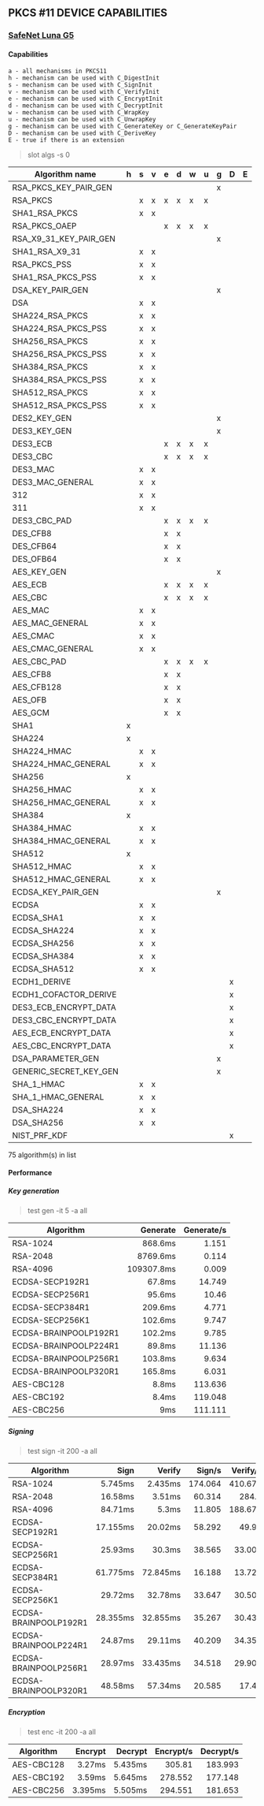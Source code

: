 **PKCS #11 DEVICE CAPABILITIES**
---

### [SafeNet Luna G5](http://www.safenet-inc.com/data-encryption/hardware-security-modules-hsms/luna-hsms-key-management/luna-G5-usb-attached-hsm/)
#### Capabilities

    a - all mechanisms in PKCS11
    h - mechanism can be used with C_DigestInit
    s - mechanism can be used with C_SignInit
    v - mechanism can be used with C_VerifyInit
    e - mechanism can be used with C_EncryptInit
    d - mechanism can be used with C_DecryptInit
    w - mechanism can be used with C_WrapKey
    u - mechanism can be used with C_UnwrapKey
    g - mechanism can be used with C_GenerateKey or C_GenerateKeyPair
    D - mechanism can be used with C_DeriveKey
    E - true if there is an extension

> slot algs -s 0

| Algorithm name            | h | s | v | e | d | w | u | g | D | E |
|---------------------------|---|---|---|---|---|---|---|---|---|---|
| RSA_PKCS_KEY_PAIR_GEN     |   |   |   |   |   |   |   | x |   |   |
| RSA_PKCS                  |   | x | x | x | x | x | x |   |   |   |
| SHA1_RSA_PKCS             |   | x | x |   |   |   |   |   |   |   |
| RSA_PKCS_OAEP             |   |   |   | x | x | x | x |   |   |   |
| RSA_X9_31_KEY_PAIR_GEN    |   |   |   |   |   |   |   | x |   |   |
| SHA1_RSA_X9_31            |   | x | x |   |   |   |   |   |   |   |
| RSA_PKCS_PSS              |   | x | x |   |   |   |   |   |   |   |
| SHA1_RSA_PKCS_PSS         |   | x | x |   |   |   |   |   |   |   |
| DSA_KEY_PAIR_GEN          |   |   |   |   |   |   |   | x |   |   |
| DSA                       |   | x | x |   |   |   |   |   |   |   |
| SHA224_RSA_PKCS           |   | x | x |   |   |   |   |   |   |   |
| SHA224_RSA_PKCS_PSS       |   | x | x |   |   |   |   |   |   |   |
| SHA256_RSA_PKCS           |   | x | x |   |   |   |   |   |   |   |
| SHA256_RSA_PKCS_PSS       |   | x | x |   |   |   |   |   |   |   |
| SHA384_RSA_PKCS           |   | x | x |   |   |   |   |   |   |   |
| SHA384_RSA_PKCS_PSS       |   | x | x |   |   |   |   |   |   |   |
| SHA512_RSA_PKCS           |   | x | x |   |   |   |   |   |   |   |
| SHA512_RSA_PKCS_PSS       |   | x | x |   |   |   |   |   |   |   |
| DES2_KEY_GEN              |   |   |   |   |   |   |   | x |   |   |
| DES3_KEY_GEN              |   |   |   |   |   |   |   | x |   |   |
| DES3_ECB                  |   |   |   | x | x | x | x |   |   |   |
| DES3_CBC                  |   |   |   | x | x | x | x |   |   |   |
| DES3_MAC                  |   | x | x |   |   |   |   |   |   |   |
| DES3_MAC_GENERAL          |   | x | x |   |   |   |   |   |   |   |
| 312                       |   | x | x |   |   |   |   |   |   |   |
| 311                       |   | x | x |   |   |   |   |   |   |   |
| DES3_CBC_PAD              |   |   |   | x | x | x | x |   |   |   |
| DES_CFB8                  |   |   |   | x | x |   |   |   |   |   |
| DES_CFB64                 |   |   |   | x | x |   |   |   |   |   |
| DES_OFB64                 |   |   |   | x | x |   |   |   |   |   |
| AES_KEY_GEN               |   |   |   |   |   |   |   | x |   |   |
| AES_ECB                   |   |   |   | x | x | x | x |   |   |   |
| AES_CBC                   |   |   |   | x | x | x | x |   |   |   |
| AES_MAC                   |   | x | x |   |   |   |   |   |   |   |
| AES_MAC_GENERAL           |   | x | x |   |   |   |   |   |   |   |
| AES_CMAC                  |   | x | x |   |   |   |   |   |   |   |
| AES_CMAC_GENERAL          |   | x | x |   |   |   |   |   |   |   |
| AES_CBC_PAD               |   |   |   | x | x | x | x |   |   |   |
| AES_CFB8                  |   |   |   | x | x |   |   |   |   |   |
| AES_CFB128                |   |   |   | x | x |   |   |   |   |   |
| AES_OFB                   |   |   |   | x | x |   |   |   |   |   |
| AES_GCM                   |   |   |   | x | x |   |   |   |   |   |
| SHA1                      | x |   |   |   |   |   |   |   |   |   |
| SHA224                    | x |   |   |   |   |   |   |   |   |   |
| SHA224_HMAC               |   | x | x |   |   |   |   |   |   |   |
| SHA224_HMAC_GENERAL       |   | x | x |   |   |   |   |   |   |   |
| SHA256                    | x |   |   |   |   |   |   |   |   |   |
| SHA256_HMAC               |   | x | x |   |   |   |   |   |   |   |
| SHA256_HMAC_GENERAL       |   | x | x |   |   |   |   |   |   |   |
| SHA384                    | x |   |   |   |   |   |   |   |   |   |
| SHA384_HMAC               |   | x | x |   |   |   |   |   |   |   |
| SHA384_HMAC_GENERAL       |   | x | x |   |   |   |   |   |   |   |
| SHA512                    | x |   |   |   |   |   |   |   |   |   |
| SHA512_HMAC               |   | x | x |   |   |   |   |   |   |   |
| SHA512_HMAC_GENERAL       |   | x | x |   |   |   |   |   |   |   |
| ECDSA_KEY_PAIR_GEN        |   |   |   |   |   |   |   | x |   |   |
| ECDSA                     |   | x | x |   |   |   |   |   |   |   |
| ECDSA_SHA1                |   | x | x |   |   |   |   |   |   |   |
| ECDSA_SHA224              |   | x | x |   |   |   |   |   |   |   |
| ECDSA_SHA256              |   | x | x |   |   |   |   |   |   |   |
| ECDSA_SHA384              |   | x | x |   |   |   |   |   |   |   |
| ECDSA_SHA512              |   | x | x |   |   |   |   |   |   |   |
| ECDH1_DERIVE              |   |   |   |   |   |   |   |   | x |   |
| ECDH1_COFACTOR_DERIVE     |   |   |   |   |   |   |   |   | x |   |
| DES3_ECB_ENCRYPT_DATA     |   |   |   |   |   |   |   |   | x |   |
| DES3_CBC_ENCRYPT_DATA     |   |   |   |   |   |   |   |   | x |   |
| AES_ECB_ENCRYPT_DATA      |   |   |   |   |   |   |   |   | x |   |
| AES_CBC_ENCRYPT_DATA      |   |   |   |   |   |   |   |   | x |   |
| DSA_PARAMETER_GEN         |   |   |   |   |   |   |   | x |   |   |
| GENERIC_SECRET_KEY_GEN    |   |   |   |   |   |   |   | x |   |   |
| SHA_1_HMAC                |   | x | x |   |   |   |   |   |   |   |
| SHA_1_HMAC_GENERAL        |   | x | x |   |   |   |   |   |   |   |
| DSA_SHA224                |   | x | x |   |   |   |   |   |   |   |
| DSA_SHA256                |   | x | x |   |   |   |   |   |   |   |
| NIST_PRF_KDF              |   |   |   |   |   |   |   |   | x |   |

75 algorithm(s) in list

#### Performance
##### Key generation

> test gen -it 5 -a all

| Algorithm                 | Generate | Generate/s |
|---------------------------|---------:|-----------:|
| RSA-1024                  |  868.6ms |      1.151 |
| RSA-2048                  | 8769.6ms |      0.114 |
| RSA-4096                  | 109307.8ms |      0.009 |
| ECDSA-SECP192R1           |   67.8ms |     14.749 |
| ECDSA-SECP256R1           |   95.6ms |      10.46 |
| ECDSA-SECP384R1           |  209.6ms |      4.771 |
| ECDSA-SECP256K1           |  102.6ms |      9.747 |
| ECDSA-BRAINPOOLP192R1     |  102.2ms |      9.785 |
| ECDSA-BRAINPOOLP224R1     |   89.8ms |     11.136 |
| ECDSA-BRAINPOOLP256R1     |  103.8ms |      9.634 |
| ECDSA-BRAINPOOLP320R1     |  165.8ms |      6.031 |
| AES-CBC128                |    8.8ms |    113.636 |
| AES-CBC192                |    8.4ms |    119.048 |
| AES-CBC256                |      9ms |    111.111 |

##### Signing

> test sign -it 200 -a all

| Algorithm                 |     Sign |   Verify |   Sign/s | Verify/s |
|---------------------------|---------:|---------:|---------:|---------:|
| RSA-1024                  |  5.745ms |  2.435ms |  174.064 |  410.678 |
| RSA-2048                  |  16.58ms |   3.51ms |   60.314 |    284.9 |
| RSA-4096                  |  84.71ms |    5.3ms |   11.805 |  188.679 |
| ECDSA-SECP192R1           | 17.155ms |  20.02ms |   58.292 |    49.95 |
| ECDSA-SECP256R1           |  25.93ms |   30.3ms |   38.565 |   33.003 |
| ECDSA-SECP384R1           | 61.775ms | 72.845ms |   16.188 |   13.728 |
| ECDSA-SECP256K1           |  29.72ms |  32.78ms |   33.647 |   30.506 |
| ECDSA-BRAINPOOLP192R1     | 28.355ms | 32.855ms |   35.267 |   30.437 |
| ECDSA-BRAINPOOLP224R1     |  24.87ms |  29.11ms |   40.209 |   34.352 |
| ECDSA-BRAINPOOLP256R1     |  28.97ms | 33.435ms |   34.518 |   29.909 |
| ECDSA-BRAINPOOLP320R1     |  48.58ms |  57.34ms |   20.585 |    17.44 |

##### Encryption
> test enc -it 200 -a all

| Algorithm                 |  Encrypt |  Decrypt | Encrypt/s | Decrypt/s |
|---------------------------|---------:|---------:|---------:|---------:|
| AES-CBC128                |   3.27ms |  5.435ms |   305.81 |  183.993 |
| AES-CBC192                |   3.59ms |  5.645ms |  278.552 |  177.148 |
| AES-CBC256                |  3.395ms |  5.505ms |  294.551 |  181.653 |

